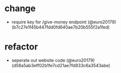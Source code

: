 # change

* require key for /give-money endpoint (@euro20179) (b7c27e1f45b447fdd0fd640ae7b20b555f2a1fed)


# refactor

* seperate out website code (@euro20179) (d58a5ab3eff02b1fe7cd21ae7fd833c6a3543abe)



